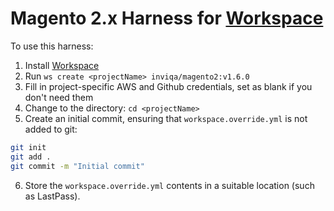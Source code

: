 # Magento 2.x Harness for [Workspace]

To use this harness:

1. Install [Workspace]
2. Run `ws create <projectName> inviqa/magento2:v1.6.0`
3. Fill in project-specific AWS and Github credentials, set as blank if you don't need them
4. Change to the <projectName> directory: `cd <projectName>`
5. Create an initial commit, ensuring that `workspace.override.yml` is not added to git:
```bash
git init
git add .
git commit -m "Initial commit"
```
6. Store the `workspace.override.yml` contents in a suitable location (such as LastPass).

[Workspace]: https://github.com/my127/workspace
